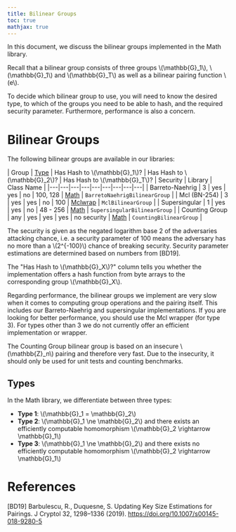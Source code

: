 ```yaml
---
title: Bilinear Groups
toc: true
mathjax: true
---
```


In this document, we discuss the bilinear groups implemented in the Math library.

Recall that a bilinear group consists of three groups \\(\mathbb{G}_1\\), \\(\mathbb{G}_1\\) and \\(\mathbb{G}_T\\) as well as a bilinear pairing function \\(e\\).

To decide which bilinear group to use, you will need to know the desired type, to which of the groups you need to be able to hash, and the required security parameter. Furthermore, performance is also a concern.

# Bilinear Groups

The following bilinear groups are available in our libraries:

| Group  | [Type](#types)  | Has Hash to \\(\mathbb{G}_1\\)?  | Has Hash to \\(\mathbb{G}_2\\)?   | Has Hash to \\(\mathbb{G}_T\\)?  | Security | Library | Class Name |
|---|---|---|---|---|---|---|---|---|
| Barreto-Naehrig  |  3 | yes  | yes  | no  | 100, 128 | [Math](https://github.com/cryptimeleon/math) | `BarretoNaehrigBilinearGroup` |
| Mcl (BN-254) | 3 | yes | yes | no | 100 | [Mclwrap](https://github.com/cryptimeleon/mclwrap) | `MclBilinearGroup` |
| Supersingular  | 1  | yes  | yes  | no  | 48 - 256 | [Math](https://github.com/cryptimeleon/math) | `SupersingularBilinearGroup` |
| Counting Group  | any  | yes  | yes  | yes  | no security | [Math](https://github.com/cryptimeleon/math) | `CountingBilinearGroup` |

The security is given as the negated logarithm base 2 of the adversaries attacking chance, i.e. a security parameter of 100 means the adversary has no more than a \\(2^{-100}\\) chance of breaking security. Security parameter estimations are determined based on numbers from [BD19].

The "Has Hash to \\(\mathbb{G}_X\\)?" column tells you whether the implementation offers a hash function from byte arrays to the corresponding group \\(\mathbb{G}_X\\).

Regarding performance, the bilinear groups we implement are very slow when it comes to computing group operations and the pairing itself. This includes our Barreto-Naehrig and supersingular implementations. If you are looking for better performance, you should use the Mcl wrapper (for type 3). For types other than 3 we do not currently offer an efficient implementation or wrapper.

The Counting Group bilinear group is based on an insecure \\(\mathbb{Z}_n\\) pairing and therefore very fast. Due to the insecurity, it should only be used for unit tests and counting benchmarks.

## Types

In the Math library, we differentiate between three types:

- **Type 1**: \\(\mathbb{G}_1 = \mathbb{G}_2\\)
- **Type 2**: \\(\mathbb{G}_1 \ne \mathbb{G}_2\\) and there exists an efficiently computable homomorphism \\(\mathbb{G}_2 \rightarrow \mathbb{G}_1\\)
- **Type 3**: \\(\mathbb{G}_1 \ne \mathbb{G}_2\\) and there exists no efficiently computable homomorphism \\(\mathbb{G}_2 \rightarrow \mathbb{G}_1\\)


# References

[BD19] Barbulescu, R., Duquesne, S. Updating Key Size Estimations for Pairings. J Cryptol 32, 1298–1336 (2019). https://doi.org/10.1007/s00145-018-9280-5